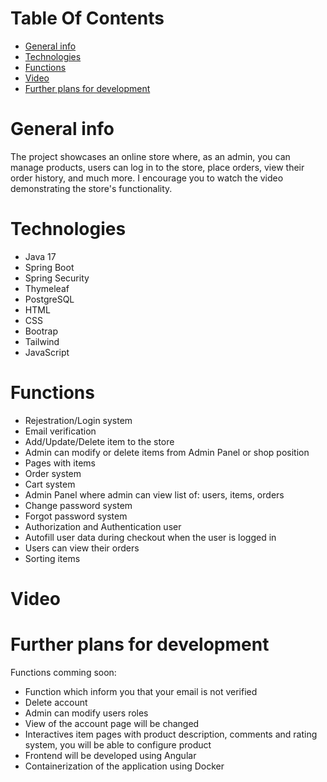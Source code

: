# Table Of Contents
* [General info](#general-info)
* [Technologies](#technologies)
* [Functions](#functions)
* [Video](#video)
* [Further plans for development](#further-plans-for-development)

# General info
The project showcases an online store where, as an admin, you can manage products, users can log in to the store, place orders, view their order history, and much more. I encourage you to watch the video demonstrating the store's functionality.

# Technologies
* Java 17
* Spring Boot
* Spring Security
* Thymeleaf
* PostgreSQL
* HTML
* CSS
* Bootrap
* Tailwind
* JavaScript

# Functions
- Rejestration/Login system
- Email verification
- Add/Update/Delete item to the store
- Admin can modify or delete items from Admin Panel or shop position
- Pages with items
- Order system
- Cart system
- Admin Panel where admin can view list of: users, items, orders
- Change password system
- Forgot password system
- Authorization and Authentication user
- Autofill user data during checkout when the user is logged in
- Users can view their orders
- Sorting items

# Video 
# Further plans for development 
Functions comming soon:
- Function which inform you that your email is not verified
- Delete account
- Admin can modify users roles
- View of the account page will be changed
- Interactives item pages with product description, comments and rating system, you will be able to configure product
- Frontend will be developed using Angular
- Containerization of the application using Docker
